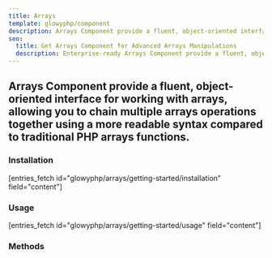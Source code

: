 ```yaml
---
title: Arrays
template: glowyphp/component
description: Arrays Component provide a fluent, object-oriented interface for working with arrays, allowing you to chain multiple arrays operations together using a more readable syntax compared to traditional PHP arrays functions.
seo:
  title: Get Arrays Component for Advanced Arrays Manipulations
  description: Enterprise-ready Arrays Component provide a fluent, object-oriented interface for working with arrays, allowing you to chain multiple arrays operations together using a more readable syntax compared to traditional PHP arrays functions
---
```


<h2 class="font-normal text-lg">
Arrays Component provide a fluent, object-oriented interface for working with arrays, allowing you to chain multiple arrays operations together using a more readable syntax compared to traditional PHP arrays functions.
</h2>

### Installation

[entries_fetch id="glowyphp/arrays/getting-started/installation" field="content"]

### Usage

[entries_fetch id="glowyphp/arrays/getting-started/usage" field="content"]

### Methods
